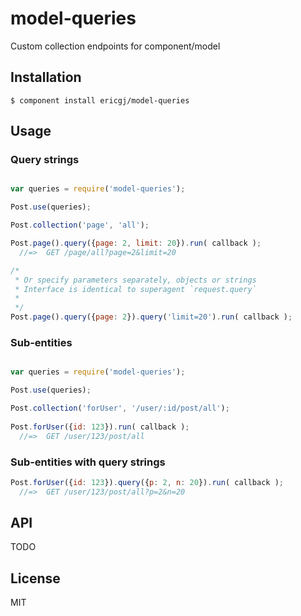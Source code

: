
# model-queries

  Custom collection endpoints for component/model

## Installation

    $ component install ericgj/model-queries

## Usage

### Query strings

```javascript

var queries = require('model-queries');

Post.use(queries);

Post.collection('page', 'all');

Post.page().query({page: 2, limit: 20}).run( callback );
  //=>  GET /page/all?page=2&limit=20

/* 
 * Or specify parameters separately, objects or strings
 * Interface is identical to superagent `request.query`
 *
 */
Post.page().query({page: 2}).query('limit=20').run( callback );

```

### Sub-entities

```javascript

var queries = require('model-queries');

Post.use(queries);

Post.collection('forUser', '/user/:id/post/all');
  
Post.forUser({id: 123}).run( callback );
  //=>  GET /user/123/post/all

```

### Sub-entities with query strings

``` javascript
Post.forUser({id: 123}).query({p: 2, n: 20}).run( callback );
  //=>  GET /user/123/post/all?p=2&n=20

```

## API

TODO


## License

  MIT
